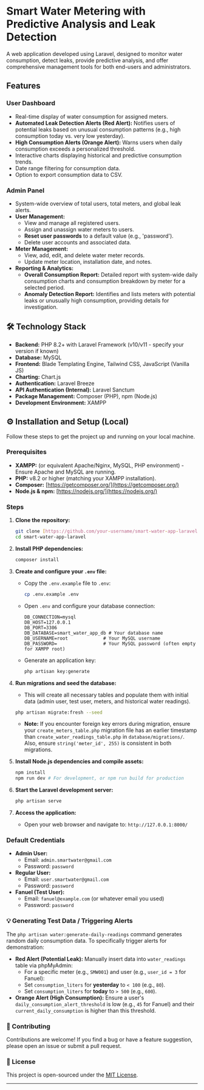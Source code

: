 # Smart Water Metering with Predictive Analysis and Leak Detection

A web application developed using Laravel, designed to monitor water consumption, detect leaks, provide predictive analysis, and offer comprehensive management tools for both end-users and administrators.

##  Features

### User Dashboard
* Real-time display of water consumption for assigned meters.
* **Automated Leak Detection Alerts (Red Alert):** Notifies users of potential leaks based on unusual consumption patterns (e.g., high consumption today vs. very low yesterday).
* **High Consumption Alerts (Orange Alert):** Warns users when daily consumption exceeds a personalized threshold.
* Interactive charts displaying historical and predictive consumption trends.
* Date range filtering for consumption data.
* Option to export consumption data to CSV.

### Admin Panel
* System-wide overview of total users, total meters, and global leak alerts.
* **User Management:**
    * View and manage all registered users.
    * Assign and unassign water meters to users.
    * **Reset user passwords** to a default value (e.g., 'password').
    * Delete user accounts and associated data.
* **Meter Management:**
    * View, add, edit, and delete water meter records.
    * Update meter location, installation date, and notes.
* **Reporting & Analytics:**
    * **Overall Consumption Report:** Detailed report with system-wide daily consumption charts and consumption breakdown by meter for a selected period.
    * **Anomaly Detection Report:** Identifies and lists meters with potential leaks or unusually high consumption, providing details for investigation.

## 🛠️ Technology Stack

* **Backend:** PHP 8.2+ with Laravel Framework (v10/v11 - specify your version if known)
* **Database:** MySQL
* **Frontend:** Blade Templating Engine, Tailwind CSS, JavaScript (Vanilla JS)
* **Charting:** Chart.js
* **Authentication:** Laravel Breeze
* **API Authentication (Internal):** Laravel Sanctum
* **Package Management:** Composer (PHP), npm (Node.js)
* **Development Environment:** XAMPP

## ⚙️ Installation and Setup (Local)

Follow these steps to get the project up and running on your local machine.

### Prerequisites

* **XAMPP:** (or equivalent Apache/Nginx, MySQL, PHP environment) - Ensure Apache and MySQL are running.
* **PHP:** v8.2 or higher (matching your XAMPP installation).
* **Composer:** [https://getcomposer.org/](https://getcomposer.org/)
* **Node.js & npm:** [https://nodejs.org/](https://nodejs.org/)

### Steps

1.  **Clone the repository:**
    ```bash
    git clone [https://github.com/your-username/smart-water-app-laravel.git](https://github.com/your-username/smart-water-app-laravel.git)
    cd smart-water-app-laravel
    ```
2.  **Install PHP dependencies:**
    ```bash
    composer install
    ```
3.  **Create and configure your `.env` file:**
    * Copy the `.env.example` file to `.env`:
        ```bash
        cp .env.example .env
        ```
    * Open `.env` and configure your database connection:
        ```
        DB_CONNECTION=mysql
        DB_HOST=127.0.0.1
        DB_PORT=3306
        DB_DATABASE=smart_water_app_db # Your database name
        DB_USERNAME=root             # Your MySQL username
        DB_PASSWORD=                 # Your MySQL password (often empty for XAMPP root)
        ```
    * Generate an application key:
        ```bash
        php artisan key:generate
        ```
4.  **Run migrations and seed the database:**
    * This will create all necessary tables and populate them with initial data (admin user, test user, meters, and historical water readings).
    ```bash
    php artisan migrate:fresh --seed
    ```
    * **Note:** If you encounter foreign key errors during migration, ensure your `create_meters_table.php` migration file has an earlier timestamp than `create_water_readings_table.php` in `database/migrations/`. Also, ensure `string('meter_id', 255)` is consistent in both migrations.

5.  **Install Node.js dependencies and compile assets:**
    ```bash
    npm install
    npm run dev # For development, or npm run build for production
    ```
6.  **Start the Laravel development server:**
    ```bash
    php artisan serve
    ```
7.  **Access the application:**
    * Open your web browser and navigate to: `http://127.0.0.1:8000/`

### Default Credentials

* **Admin User:**
    * Email: `admin.smartwater@gmail.com`
    * Password: `password`
* **Regular User:**
    * Email: `user.smartwater@gmail.com`
    * Password: `password`
* **Fanuel (Test User):**
    * Email: `fanuel@example.com` (or whatever email you used)
    * Password: `password`

### 💡 Generating Test Data / Triggering Alerts

The `php artisan water:generate-daily-readings` command generates random daily consumption data. To specifically trigger alerts for demonstration:

* **Red Alert (Potential Leak):** Manually insert data into `water_readings` table via phpMyAdmin:
    * For a specific meter (e.g., `SMW001`) and user (e.g., `user_id = 3` for Fanuel):
    * Set `consumption_liters` for **yesterday** to `< 100` (e.g., `80`).
    * Set `consumption_liters` for **today** to `> 500` (e.g., `600`).
* **Orange Alert (High Consumption):** Ensure a user's `daily_consumption_alert_threshold` is low (e.g., `45` for Fanuel) and their `current_daily_consumption` is higher than this threshold.

### 🤝 Contributing

Contributions are welcome! If you find a bug or have a feature suggestion, please open an issue or submit a pull request.

### 📄 License

This project is open-sourced under the [MIT License](https://opensource.org/licenses/MIT).

---